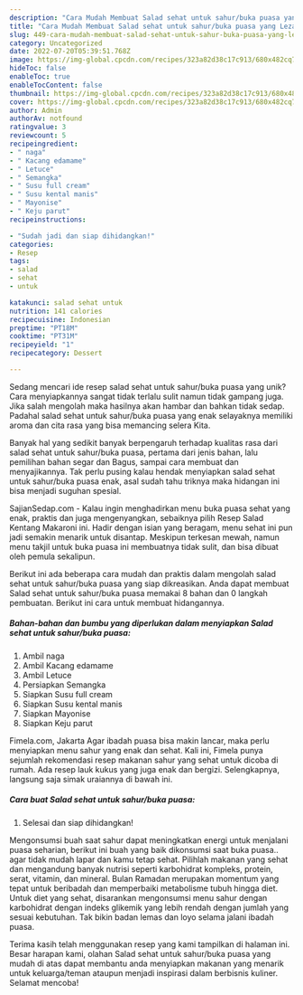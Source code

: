 ```yaml
---
description: "Cara Mudah Membuat Salad sehat untuk sahur/buka puasa yang Lezat"
title: "Cara Mudah Membuat Salad sehat untuk sahur/buka puasa yang Lezat"
slug: 449-cara-mudah-membuat-salad-sehat-untuk-sahur-buka-puasa-yang-lezat
category: Uncategorized
date: 2022-07-20T05:39:51.768Z
image: https://img-global.cpcdn.com/recipes/323a82d38c17c913/680x482cq70/salad-sehat-untuk-sahurbuka-puasa-foto-resep-utama.jpg
hideToc: false
enableToc: true
enableTocContent: false
thumbnail: https://img-global.cpcdn.com/recipes/323a82d38c17c913/680x482cq70/salad-sehat-untuk-sahurbuka-puasa-foto-resep-utama.jpg
cover: https://img-global.cpcdn.com/recipes/323a82d38c17c913/680x482cq70/salad-sehat-untuk-sahurbuka-puasa-foto-resep-utama.jpg
author: Admin
authorAv: notfound
ratingvalue: 3
reviewcount: 5
recipeingredient:
- " naga"
- " Kacang edamame"
- " Letuce"
- " Semangka"
- " Susu full cream"
- " Susu kental manis"
- " Mayonise"
- " Keju parut"
recipeinstructions:

- "Sudah jadi dan siap dihidangkan!"
categories:
- Resep
tags:
- salad
- sehat
- untuk

katakunci: salad sehat untuk 
nutrition: 141 calories
recipecuisine: Indonesian
preptime: "PT18M"
cooktime: "PT31M"
recipeyield: "1"
recipecategory: Dessert

---
```





Sedang mencari ide resep salad sehat untuk sahur/buka puasa yang unik? Cara menyiapkannya sangat tidak terlalu sulit namun tidak gampang juga. Jika salah mengolah maka hasilnya akan hambar dan bahkan tidak sedap. Padahal salad sehat untuk sahur/buka puasa yang enak selayaknya memiliki aroma dan cita rasa yang bisa memancing selera Kita.





Banyak hal yang sedikit banyak berpengaruh terhadap kualitas rasa dari salad sehat untuk sahur/buka puasa, pertama dari jenis bahan, lalu pemilihan bahan segar dan Bagus, sampai cara membuat dan menyajikannya. Tak perlu pusing kalau hendak menyiapkan salad sehat untuk sahur/buka puasa enak,      asal sudah tahu triknya maka hidangan ini bisa menjadi suguhan spesial.














SajianSedap.com - Kalau ingin menghadirkan menu buka puasa sehat yang enak, praktis dan juga mengenyangkan, sebaiknya pilih Resep Salad Kentang Makaroni ini. Hadir dengan isian yang beragam, menu sehat ini pun jadi semakin menarik untuk disantap. Meskipun terkesan mewah, namun menu takjil untuk buka puasa ini membuatnya tidak sulit, dan bisa dibuat oleh pemula sekalipun.






Berikut ini ada beberapa cara mudah dan praktis dalam mengolah salad sehat untuk sahur/buka puasa yang siap dikreasikan. Anda dapat membuat Salad sehat untuk sahur/buka puasa memakai 8 bahan dan 0 langkah pembuatan. Berikut ini cara untuk membuat hidangannya.

<!--inarticleads1-->

##### Bahan-bahan dan bumbu yang diperlukan dalam menyiapkan Salad sehat untuk sahur/buka puasa:

1. Ambil  naga
1. Ambil  Kacang edamame
1. Ambil  Letuce
1. Persiapkan  Semangka
1. Siapkan  Susu full cream
1. Siapkan  Susu kental manis
1. Siapkan  Mayonise
1. Siapkan  Keju parut


Fimela.com, Jakarta Agar ibadah puasa bisa makin lancar, maka perlu menyiapkan menu sahur yang enak dan sehat. Kali ini, Fimela punya sejumlah rekomendasi resep makanan sahur yang sehat untuk dicoba di rumah. Ada resep lauk kukus yang juga enak dan bergizi. Selengkapnya, langsung saja simak uraiannya di bawah ini. 

<!--inarticleads2-->

##### Cara buat Salad sehat untuk sahur/buka puasa:


1. Selesai dan siap dihidangkan!

Mengonsumsi buah saat sahur dapat meningkatkan energi untuk menjalani puasa seharian, berikut ini buah yang baik dikonsumsi saat buka puasa.. agar tidak mudah lapar dan kamu tetap sehat. Pilihlah makanan yang sehat dan mengandung banyak nutrisi seperti karbohidrat kompleks, protein, serat, vitamin, dan mineral. Bulan Ramadan merupakan momentum yang tepat untuk beribadah dan memperbaiki metabolisme tubuh hingga diet. Untuk diet yang sehat, disarankan mengonsumsi menu sahur dengan karbohidrat dengan indeks glikemik yang lebih rendah dengan jumlah yang sesuai kebutuhan. Tak bikin badan lemas dan loyo selama jalani ibadah puasa. 

Terima kasih telah menggunakan resep yang kami tampilkan di halaman ini. Besar harapan kami, olahan Salad sehat untuk sahur/buka puasa yang mudah di atas dapat membantu anda menyiapkan makanan yang menarik untuk keluarga/teman ataupun menjadi inspirasi dalam berbisnis kuliner. Selamat mencoba!
